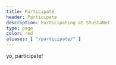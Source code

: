 ```yaml
---
title: Participate
header: Participate
description: Participating at StuStaNet
type: page
color: red
aliases: [ "/participate/" ]
---
```


yo, participate!
